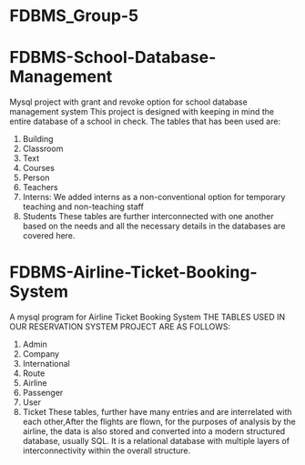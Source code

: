 # FDBMS_Group-5

# FDBMS-School-Database-Management
Mysql project with grant and revoke option for school database management system
This project is designed with keeping in mind the entire database of a school in check.
The tables that has been used are:
1. Building
2. Classroom
3. Text
4. Courses
5. Person
6. Teachers
7. Interns: We added interns as a non-conventional option for temporary teaching and non-teaching staff
8. Students
These tables are further interconnected with one another based on the needs and all the necessary details in the databases are covered here.

# FDBMS-Airline-Ticket-Booking-System
A mysql program for Airline Ticket Booking System THE TABLES USED IN OUR RESERVATION SYSTEM PROJECT ARE AS FOLLOWS:
1. Admin
2. Company
3. International
4. Route
5. Airline
6. Passenger
7. User
8. Ticket
These tables, further have many entries and are interrelated with each other,After the flights are flown, for the purposes of analysis by the airline, the data is also stored and converted into a modern structured database, usually SQL. It is a relational database with multiple layers of interconnectivity within the overall structure.
